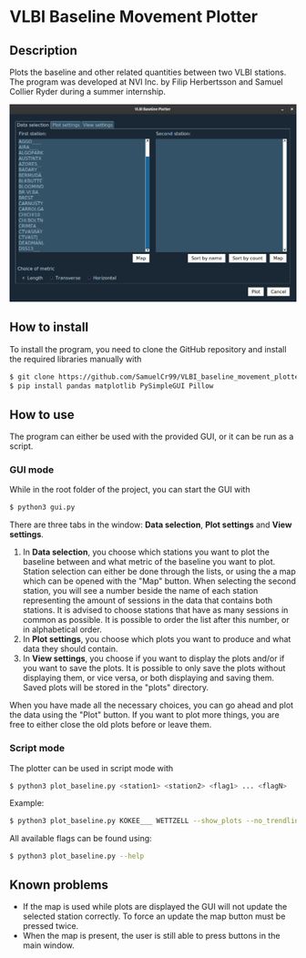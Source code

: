 # VLBI Baseline Movement Plotter

## Description

Plots the baseline and other related quantities between two VLBI stations. The program was developed at NVI Inc. by Filip Herbertsson and Samuel Collier Ryder during a summer internship.

![](resources/gui_image.png "Image of the GUI")


## How to install

To install the program, you need to clone the GitHub repository and install the required libraries manually with

```bash
$ git clone https://github.com/SamuelCr99/VLBI_baseline_movement_plotter.git
$ pip install pandas matplotlib PySimpleGUI Pillow
```

## How to use

The program can either be used with the provided GUI, or it can be run as a script.

### GUI mode

While in the root folder of the project, you can start the GUI with

```bash
$ python3 gui.py
```

There are three tabs in the window: __Data selection__, __Plot settings__ and __View settings__.

1. In __Data selection__, you choose which stations you want to plot the baseline between and what metric of the baseline you want to plot. Station selection can either be done through the lists, or using the a map which can be opened with the "Map" button. When selecting the second station, you will see a number beside the name of each station representing the amount of sessions in the data that contains both stations. It is advised to choose stations that have as many sessions in common as possible. It is possible to order the list after this number, or in alphabetical order.
2. In __Plot settings__, you choose which plots you want to produce and what data they should contain.
3. In __View settings__, you choose if you want to display the plots and/or if you want to save the plots. It is possible to only save the plots without displaying them, or vice versa, or both displaying and saving them. Saved plots will be stored in the "plots" directory.

When you have made all the necessary choices, you can go ahead and plot the data using the "Plot" button. If you want to plot more things, you are free to either close the old plots before or leave them.

### Script mode

The plotter can be used in script mode with

```bash
$ python3 plot_baseline.py <station1> <station2> <flag1> ... <flagN>
```

 Example: 
 ```bash
$ python3 plot_baseline.py KOKEE___ WETTZELL --show_plots --no_trendline
 ```
 
 All available flags can be found using: 
 ```bash
 $ python3 plot_baseline.py --help 
 ```

 ## Known problems
* If the map is used while plots are displayed the GUI will not update the selected station correctly. To force an update the map button must be pressed twice. 
* When the map is present, the user is still able to press buttons in the main window.